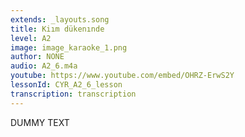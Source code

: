 ```yaml
---
extends: _layouts.song
title: Kiım dükenınde
level: A2
image: image_karaoke_1.png
author: NONE
audio: A2_6.m4a
youtube: https://www.youtube.com/embed/OHRZ-ErwS2Y
lessonId: CYR_A2_6_lesson
transcription: transcription 
---
```

DUMMY TEXT